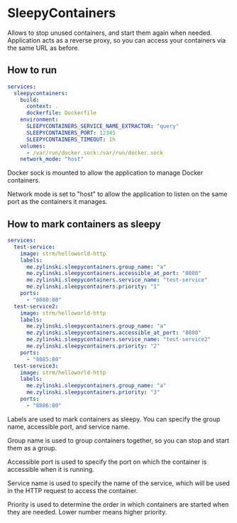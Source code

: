 # SleepyContainers

Allows to stop unused containers, and start them again when needed.
Application acts as a reverse proxy, so you can access your containers via the same URL as before.

## How to run

```yaml
services:
  sleepycontainers:
    build:
      context: .
      dockerfile: Dockerfile
    environment:
      SLEEPYCONTAINERS_SERVICE_NAME_EXTRACTOR: "query"
      SLEEPYCONTAINERS_PORT: 12345
      SLEEPYCONTAINERS_TIMEOUT: 1h
    volumes:
      - /var/run/docker.sock:/var/run/docker.sock
    network_mode: "host"
```

Docker sock is mounted to allow the application to manage Docker containers.

Network mode is set to "host" to allow the application to listen on the same port as the containers it manages.

## How to mark containers as sleepy

```yaml
services:
  test-service:
    image: strm/helloworld-http
    labels:
      me.zylinski.sleepycontainers.group_name: "a"
      me.zylinski.sleepycontainers.accessible_at_port: "8080"
      me.zylinski.sleepycontainers.service_name: "test-service"
      me.zylinski.sleepycontainers.priority: "1"
    ports:
      - "8080:80"
  test-service2:
    image: strm/helloworld-http
    labels:
      me.zylinski.sleepycontainers.group_name: "a"
      me.zylinski.sleepycontainers.accessible_at_port: "8080"
      me.zylinski.sleepycontainers.service_name: "test-service2"
      me.zylinski.sleepycontainers.priority: "2"
    ports:
      - "8085:80"
  test-service3:
    image: strm/helloworld-http
    labels:
      me.zylinski.sleepycontainers.group_name: "a"
      me.zylinski.sleepycontainers.priority: "3"
    ports:
      - "8086:80"
```

Labels are used to mark containers as sleepy. You can specify the group name, accessible port, and service name.

Group name is used to group containers together, so you can stop and start them as a group.

Accessible port is used to specify the port on which the container is accessible when it is running.

Service name is used to specify the name of the service, which will be used in the HTTP request to access the container.

Priority is used to determine the order in which containers are started when they are needed. Lower number means higher priority.
